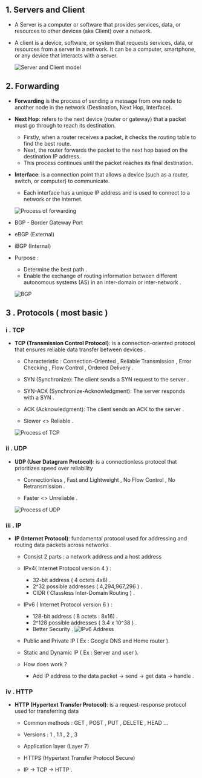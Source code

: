 ## 1. Servers and Client  
* A Server is a computer or software that provides services, data, or resources to other devices (aka Client) over a network.  
* A client is a device, software, or system that requests services, data, or resources from a server in a network. It can be a computer, smartphone, or any device that interacts with a server.

    ![Server and Client model ](../[w0]OverviewNetworkAndLinux/Images/ServerClient.png)

## 2. Forwarding  
* **Forwarding** is the process of sending a message from one node to another node in the network (Destination, Next Hop, Interface).  

* **Next Hop**: refers to the next device (router or gateway) that a packet must go through to reach its destination.  
    - Firstly, when a router receives a packet, it checks the routing table to find the best route.  
    - Next, the router forwards the packet to the next hop based on the destination IP address.  
    - This process continues until the packet reaches its final destination.  

* **Interface**: is a connection point that allows a device (such as a router, switch, or computer) to communicate.  
    - Each interface has a unique IP address and is used to connect to a network or the internet.  

    ![Process of forwarding ](../[w0]OverviewNetworkAndLinux/Images/Forwarding.png)

* BGP - Border Gateway Port 
- eBGP (External)
- iBGP (Internal) 
- Purpose : 
    - Determine the best path .
    - Enable the exchange of routing information between different autonomous systems (AS) in an inter-domain or inter-network .

    ![BGP](../[w0]OverviewNetworkAndLinux/Images/BGP.png)

## 3 . Protocols ( most basic )

### i . TCP 
* **TCP (Transmission Control Protocol)**: is a connection-oriented protocol that ensures reliable data transfer between devices .
    * Characteristic : Connection-Oriented , Reliable Transmission , Error Checking , Flow Control , Ordered Delivery .

    *  SYN (Synchronize): The client sends a SYN request to the server .
    *  SYN-ACK (Synchronize-Acknowledgment): The server responds with a SYN .
    *  ACK (Acknowledgment): The client sends an ACK to the server .

    * Slower <> Reliable .

    ![Process of TCP ](../[w0]OverviewNetworkAndLinux/Images/TCP.png)

### ii . UDP 
* **UDP (User Datagram Protocol)**: is a connectionless protocol that prioritizes speed over reliability

    * Connectionless , Fast and Lightweight , No Flow Control , No Retransmission .

    * Faster <> Unreliable .

    ![Process of UDP ](../[w0]OverviewNetworkAndLinux/Images/UDP.png)

### iii . IP 
* **IP (Internet Protocol)**:  fundamental protocol used for addressing and routing data packets across networks . 
    * Consist 2 parts : a network address and a host address  

    * IPv4( Internet Protocol version 4 ) :
        - 32-bit address ( 4 octets 4x8) .
        - 2^32 possible addresses ( 4,294,967,296 ) .
        - CIDR ( Classless Inter-Domain Routing ) .
    * IPv6 ( Internet Protocol version 6 ) :
        - 128-bit address ( 8 octets : 8x16) .
        - 2^128 possible addresses ( 3.4 x 10^38 ) .
        - Better Security .
        ![IPv6 Address ](../[w0]OverviewNetworkAndLinux/Images/IPv6.png)
    
    * Public and Private IP ( Ex : Google DNS and Home router ).

    * Static and Dynamic IP ( Ex : Server and user ).

    * How does work ? 
        - Add IP address to the data packet -> send -> get data -> handle .


### iv . HTTP 
* **HTTP (Hypertext Transfer Protocol)**: is a request-response protocol used for transferring data
    * Common methods : GET , POST , PUT , DELETE , HEAD ...
    * Versions : 1 , 1.1 , 2 , 3 
    * Application layer (Layer 7)
    * HTTPS (Hypertext Transfer Protocol Secure)

    * IP -> TCP -> HTTP .
